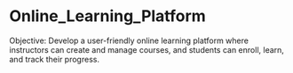# Online_Learning_Platform
Objective: Develop a user-friendly online learning platform where instructors can create and manage courses, and students can enroll, learn, and track their progress.
